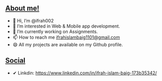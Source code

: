 <u><h2>About me!</h2></u>

- 👋 Hi, I’m @ifrah002
- 👀 I’m interested in Web & Mobile app development.
- 🌱 I’m currently working on Assignments.
- 📫 How to reach me ifrahislambaig1101@gmail.com
- 😄 All my projects are available on my Github profile.

<u><h2>Social</h2></u>

- ✔ Linkdin: https://www.linkedin.com/in/ifrah-islam-baig-173b35342/
<!---
ifrah002/ifrah002 is a ✨ special ✨ repository because its `README.md` (this file) appears on your GitHub profile.
You can click the Preview link to t
